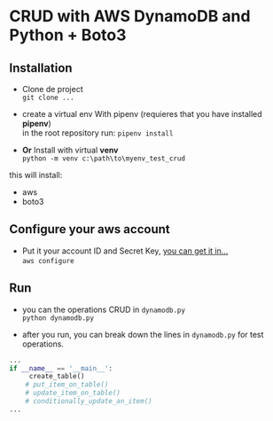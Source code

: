 # CRUD with AWS DynamoDB and Python + Boto3
## Installation
- Clone de project  
`git clone ...`

- create a virtual env With pipenv (requieres that you have installed **pipenv**)  
in the root repository run: `pipenv install`

- **Or** Install with virtual **venv**  
`python -m venv c:\path\to\myenv_test_crud`

this will install:  
- aws
- boto3

## Configure your aws account
- Put it your account ID and Secret Key, [you can get it in...](https://console.aws.amazon.com/iam/home?#/users)  
`aws configure`  

## Run
- you can the operations CRUD in `dynamodb.py`  
`python dynamodb.py`

- after you run, you can break down the lines in `dynamodb.py` for test operations.
```python
...
if __name__ == '__main__':
     create_table()
    # put_item_on_table()
    # update_item_on_table()
    # conditionally_update_an_item()
...
```
